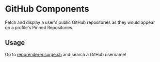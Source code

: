 # GitHub Components

Fetch and display a user's public GitHub repositories as they would appear on a profile's Pinned Repositories.

## Usage

Go to [reporenderer.surge.sh](http://reporenderer.surge.sh) and search a GitHub username!